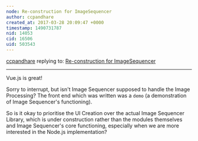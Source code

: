 ```yaml
---
node: Re-construction for ImageSequencer
author: ccpandhare
created_at: 2017-03-28 20:09:47 +0000
timestamp: 1490731787
nid: 14053
cid: 16506
uid: 503543
---
```




[ccpandhare](../profile/ccpandhare) replying to: [Re-construction for ImageSequencer](../notes/yachao/03-24-2017/re-construction-for-imagesequencer)

----
Vue.js is great!

Sorry to interrupt, but isn't Image Sequencer supposed to handle the Image Processing? The front end which was written was a `demo` (a demonstration of Image Sequencer's functioning).

So is it okay to prioritise the UI Creation over the actual Image Sequencer Library, which is under construction rather than the modules themselves and Image Sequencer's core functioning, especially when we are more interested in the Node.js implementation?